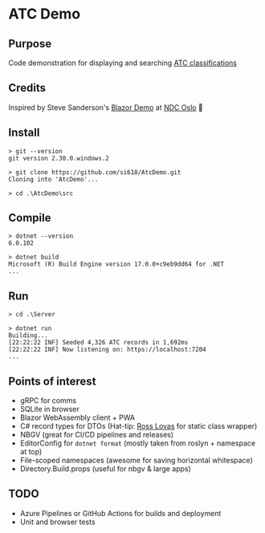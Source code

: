 # ATC Demo

## Purpose

Code demonstration for displaying and searching [ATC classifications](https://www.who.int/tools/atc-ddd-toolkit/atc-classification)

## Credits

Inspired by Steve Sanderson's [Blazor Demo](https://github.com/SteveSandersonMS/BlazeOrbital.git) at [NDC Oslo](https://youtu.be/Rn8psTi8FBk) 🙇‍

## Install

```shell
> git --version
git version 2.30.0.windows.2

> git clone https://github.com/si618/AtcDemo.git
Cloning into 'AtcDemo'...

> cd .\AtcDemo\src
```

## Compile

```shell
> dotnet --version
6.0.102

> dotnet build
Microsoft (R) Build Engine version 17.0.0+c9eb9dd64 for .NET
...
```

## Run

```shell
> cd .\Server

> dotnet run
Building...
[22:22:22 INF] Seeded 4,326 ATC records in 1,692ms
[22:22:22 INF] Now listening on: https://localhost:7204
...
```

## Points of interest

- gRPC for comms
- SQLite in browser
- Blazor WebAssembly client + PWA
- C# record types for DTOs (Hat-tip: [Ross Lovas](https://github.com/rosslovas) for static class wrapper)
- NBGV (great for CI/CD pipelines and releases)
- EditorConfig for `dotnet format` (mostly taken from roslyn + namespace at top)
- File-scoped namespaces (awesome for saving horizontal whitespace)
- Directory.Build.props (useful for nbgv & large apps)

## TODO

- Azure Pipelines or GitHub Actions for builds and deployment
- Unit and browser tests
